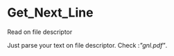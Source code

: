 # Get_Next_Line

Read on file descriptor

Just parse your text on file descriptor.
Check :*"gnl.pdf"*.

